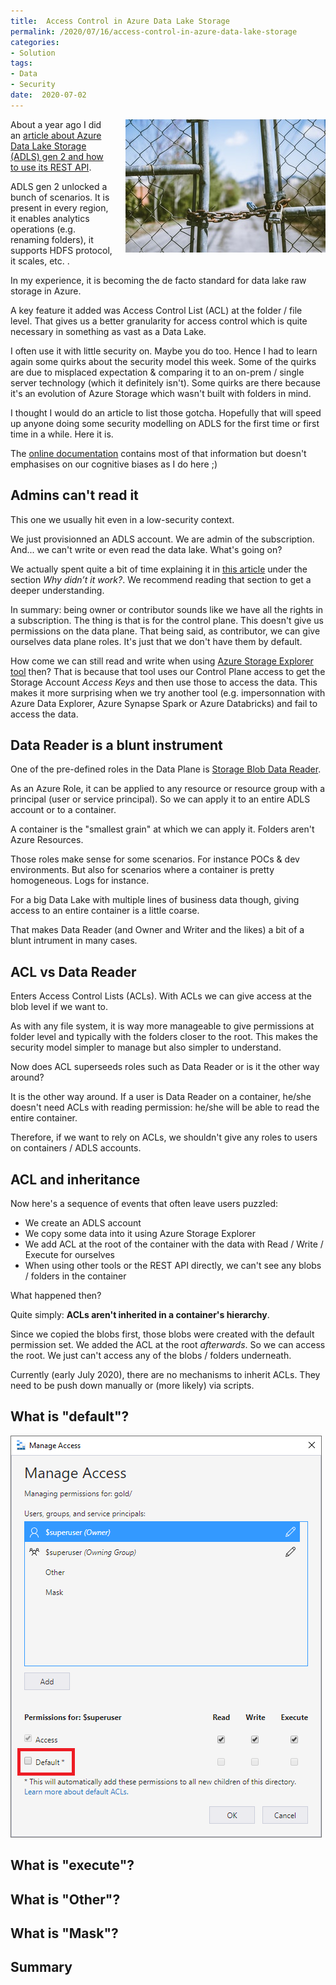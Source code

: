 ```yaml
---
title:  Access Control in Azure Data Lake Storage
permalink: /2020/07/16/access-control-in-azure-data-lake-storage
categories:
- Solution
tags:
- Data
- Security
date:  2020-07-02
---
```

<img style="float:right;padding-left:20px;" title="From pexels.com" src="/assets/posts/2020/3/access-control-in-azure-data-lake-storage/fence.jpg" />

About a year ago I did an [article about Azure Data Lake Storage (ADLS) gen 2 and how to use its REST API](https://vincentlauzon.com/2019/05/15/how-to-use-azure-data-lake-storage-rest-api/).

ADLS gen 2 unlocked a bunch of scenarios.  It is present in every region, it enables analytics operations (e.g. renaming folders), it supports HDFS protocol, it scales, etc.  .

In my experience, it is becoming the de facto standard for data lake raw storage in Azure.

A key feature it added was Access Control List (ACL) at the folder / file level.  That gives us a better granularity for access control which is quite necessary in something as vast as a Data Lake.

I often use it with little security on.  Maybe you do too.  Hence I had to learn again some quirks about the security model this week.  Some of the quirks are due to misplaced expectation & comparing it to an on-prem / single server technology (which it definitely isn't).  Some quirks are there because it's an evolution of Azure Storage which wasn't built with folders in mind.

I thought I would do an article to list those gotcha.  Hopefully that will speed up anyone doing some security modelling on ADLS for the first time or first time in a while.  Here it is.

The [online documentation](https://docs.microsoft.com/en-us/azure/storage/blobs/data-lake-storage-access-control) contains most of that information but doesn't emphasises on our cognitive biases as I do here ;)

## Admins can't read it

This one we usually hit even in a low-security context.

We just provisionned an ADLS account.  We are admin of the subscription.  And...  we can't write or even read the data lake.  What's going on?

We actually spent quite a bit of time explaining it in [this article](/2020/02/27/impersonating-user-in-adls-with-kusto) under the section *Why didn’t it work?*.  We recommend reading that section to get a deeper understanding.

In summary:  being owner or contributor sounds like we have all the rights in a subscription.  The thing is that is for the control plane.  This doesn't give us permissions on the data plane.  That being said, as contributor, we can give ourselves data plane roles.  It's just that we don't have them by default.

How come we can still read and write when using [Azure Storage Explorer tool](https://azure.microsoft.com/en-us/features/storage-explorer/) then?  That is because that tool uses our Control Plane access to get the Storage Account *Access Keys* and then use those to access the data.  This makes it more surprising when we try another tool (e.g. impersonnation with Azure Data Explorer, Azure Synapse Spark or Azure Databricks) and fail to access the data.

## Data Reader is a blunt instrument

One of the pre-defined roles in the Data Plane is [Storage Blob Data Reader](https://docs.microsoft.com/en-us/azure/role-based-access-control/built-in-roles#storage-blob-data-reader).

As an Azure Role, it can be applied to any resource or resource group with a principal (user or service principal).  So we can apply it to an entire ADLS account or to a container.

A container is the "smallest grain" at which we can apply it.  Folders aren't Azure Resources.

Those roles make sense for some scenarios.  For instance POCs & dev environments.  But also for scenarios where a container is pretty homogeneous.  Logs for instance.

For a big Data Lake with multiple lines of business data though, giving access to an entire container is a little coarse.

That makes Data Reader (and Owner and Writer and the likes) a bit of a blunt intrument in many cases.

## ACL vs Data Reader

Enters Access Control Lists (ACLs).  With ACLs we can give access at the blob level if we want to.

As with any file system, it is way more manageable to give permissions at folder level and typically with the folders closer to the root.  This makes the security model simpler to manage but also simpler to understand.

Now does ACL superseeds roles such as Data Reader or is it the other way around?

It is the other way around.  If a user is Data Reader on a container, he/she doesn't need ACLs with reading permission:  he/she will be able to read the entire container.

Therefore, if we want to rely on ACLs, we shouldn't give any roles to users on containers / ADLS accounts.

## ACL and inheritance

Now here's a sequence of events that often leave users puzzled:

* We create an ADLS account
* We copy some data into it using Azure Storage Explorer
* We add ACL at the root of the container with the data with Read / Write / Execute for ourselves
* When using other tools or the REST API directly, we can't see any blobs / folders in the container

What happened then?

Quite simply:  **ACLs aren't inherited in a container's hierarchy**.

Since we copied the blobs first, those blobs were created with the default permission set.  We added the ACL at the root *afterwards*.  So we can access the root.  We just can't access any of the blobs / folders underneath.

Currently (early July 2020), there are no mechanisms to inherit ACLs.  They need to be push down manually or (more likely) via scripts.

## What is "default"?

![default](/assets/posts/2020/3/access-control-in-azure-data-lake-storage/default.png)


## What is "execute"?

## What is "Other"?

## What is "Mask"?

## Summary